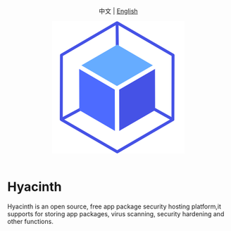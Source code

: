 <p align="center">
  <a>中文</a> | <a href="./README.zh.md">English</a>
</p>

<p align="center">
<a><img src="./static/image/readme/logo.png" alt="Hyacinth" width="300"></a>
<br>
<br>

# Hyacinth
Hyacinth is an open source, free app package security hosting platform,it supports for storing app packages, virus scanning, security hardening and other functions.
